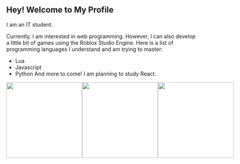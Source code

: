 ## Hey! Welcome to My Profile

I am an IT student.

Currently, I am interested in web programming. However, I can also develop a little bit of games using the Roblox Studio Engine. Here is a list of programming languages I understand and am trying to master:
- Lua
- Javascript
- Python
And more to come! I am planning to study React.
<div style="display: flex;">
  <img src="https://cdn.discordapp.com/attachments/1066766439224201216/1128604138624798840/cachedImage.png?ex=66729703&is=66714583&hm=4f66493cef067c34f6c120eb4ebc0306d15b21725d3143071e7b7a43962bdd8d&" width="200">
  <img src="https://cdn.discordapp.com/attachments/1066766439224201216/1077214690205253692/FpXFByoWcAAKjSu.png?ex=66722f1b&is=6670dd9b&hm=fa009d528c5b527a4d0a76e42c7567b302fccf94690d97e74809945acaf0eb25&" width="200">
  <img src="https://cdn.discordapp.com/attachments/1066766439224201216/1077214690427555902/zoink.png?ex=66722f1b&is=6670dd9b&hm=fb0c7349d888c0e573b76b4889f0984b9f5103828d8bfa0da673bbcbf6a6e683&" width="200">
</div>
